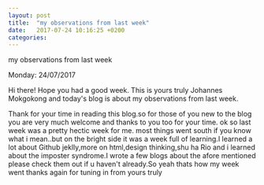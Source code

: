 ```yaml
---
layout: post
title:  "my observations from last week"
date:   2017-07-24 10:16:25 +0200
categories: 
---
```




my observations from last week

Monday: 24/07/2017

Hi there! Hope you had a good week. This is yours truly Johannes Mokgokong and today's blog is about my observations from last week.

Thank for your time in reading this blog.so for those of you new to the blog you are very much welcome and thanks to you too for your time.
ok so last week was a pretty hectic week for me. most things went south if you know what i mean..but on the bright side it was a week full of learning.I learned a lot about Github jeklly,more on html,design thinking,shu ha Rio and i learned about the imposter syndrome.I wrote a few blogs about the afore mentioned please check them out if u haven't already.So yeah thats how my week went thanks again for tuning in from yours truly 